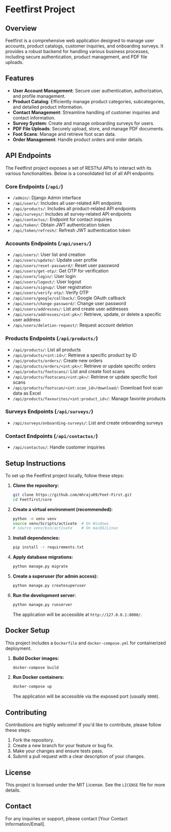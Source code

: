 # Feetfirst Project

## Overview

Feetfirst is a comprehensive web application designed to manage user accounts, product catalogs, customer inquiries, and onboarding surveys. It provides a robust backend for handling various business processes, including secure authentication, product management, and PDF file uploads.

## Features

- **User Account Management**: Secure user authentication, authorization, and profile management.
- **Product Catalog**: Efficiently manage product categories, subcategories, and detailed product information.
- **Contact Management**: Streamline handling of customer inquiries and contact information.
- **Survey System**: Create and manage onboarding surveys for users.
- **PDF File Uploads**: Securely upload, store, and manage PDF documents.
- **Foot Scans**: Manage and retrieve foot scan data.
- **Order Management**: Handle product orders and order details.

## API Endpoints

The Feetfirst project exposes a set of RESTful APIs to interact with its various functionalities. Below is a consolidated list of all API endpoints:

### Core Endpoints (`/api/`)

- `/admin/`: Django Admin interface
- `/api/users/`: Includes all user-related API endpoints
- `/api/products/`: Includes all product-related API endpoints
- `/api/surveys/`: Includes all survey-related API endpoints
- `/api/contactus/`: Endpoint for contact inquiries
- `/api/token/`: Obtain JWT authentication token
- `/api/token/refresh/`: Refresh JWT authentication token

### Accounts Endpoints (`/api/users/`)

- `/api/users/`: User list and creation
- `/api/users/update/`: Update user profile
- `/api/users/reset-password/`: Reset user password
- `/api/users/get-otp/`: Get OTP for verification
- `/api/users/login/`: User login
- `/api/users/logout/`: User logout
- `/api/users/signup/`: User registration
- `/api/users/verify-otp/`: Verify OTP
- `/api/users/google/callback/`: Google OAuth callback
- `/api/users/change-password/`: Change user password
- `/api/users/addresses/`: List and create user addresses
- `/api/users/addresses/<int:pk>/`: Retrieve, update, or delete a specific user address
- `/api/users/deletion-request/`: Request account deletion

### Products Endpoints (`/api/products/`)

- `/api/products/`: List all products
- `/api/products/<int:id>/`: Retrieve a specific product by ID
- `/api/products/orders/`: Create new orders
- `/api/products/orders/<int:pk>/`: Retrieve or update specific orders
- `/api/products/footscans/`: List and create foot scans
- `/api/products/footscans/<int:pk>/`: Retrieve or update specific foot scans
- `/api/products/footscan/<int:scan_id>/download/`: Download foot scan data as Excel
- `/api/products/favourites/<int:product_id>/`: Manage favorite products

### Surveys Endpoints (`/api/surveys/`)

- `/api/surveys/onboarding-surveys/`: List and create onboarding surveys

### Contact Endpoints (`/api/contactus/`)

- `/api/contactus/`: Handle customer inquiries

## Setup Instructions

To set up the Feetfirst project locally, follow these steps:

1. **Clone the repository:**
   ```bash
   git clone https://github.com/mhraju69/Feet-First.git
   cd Feetfirst/core
   ```

2. **Create a virtual environment (recommended):**
   ```bash
   python -m venv venv
   source venv/Scripts/activate  # On Windows
   # source venv/bin/activate    # On macOS/Linux
   ```

3. **Install dependencies:**
   ```bash
   pip install -r requirements.txt
   ```

4. **Apply database migrations:**
   ```bash
   python manage.py migrate
   ```

5. **Create a superuser (for admin access):**
   ```bash
   python manage.py createsuperuser
   ```

6. **Run the development server:**
   ```bash
   python manage.py runserver
   ```

   The application will be accessible at `http://127.0.0.1:8000/`.

## Docker Setup

This project includes a `Dockerfile` and `docker-compose.yml` for containerized deployment.

1. **Build Docker images:**
   ```bash
   docker-compose build
   ```

2. **Run Docker containers:**
   ```bash
   docker-compose up
   ```

   The application will be accessible via the exposed port (usually `8000`).

## Contributing

Contributions are highly welcome! If you'd like to contribute, please follow these steps:

1. Fork the repository.
2. Create a new branch for your feature or bug fix.
3. Make your changes and ensure tests pass.
4. Submit a pull request with a clear description of your changes.

## License

This project is licensed under the MIT License. See the `LICENSE` file for more details.

## Contact

For any inquiries or support, please contact [Your Contact Information/Email].